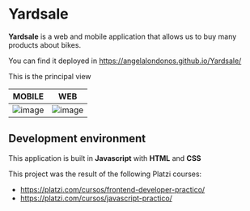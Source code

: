 # Yardsale

**Yardsale** is a web and mobile application that allows us to buy many products about bikes.

You can find it deployed in https://angelalondonos.github.io/Yardsale/

This is the principal view

|     MOBILE     |      WEB                      |
|----------------|-------------------------------|
| ![image](https://user-images.githubusercontent.com/30359708/181666449-f6b8f7c9-e7a1-47d7-a660-4a167dfd9c43.png) |![image](https://user-images.githubusercontent.com/30359708/181666508-2ed2fc25-0152-4c70-b123-3b6bf95b3579.png)            |

## Development environment

This application is built in **Javascript** with **HTML** and **CSS**



This project was the result of the following Platzi courses:
- https://platzi.com/cursos/frontend-developer-practico/
- https://platzi.com/cursos/javascript-practico/
